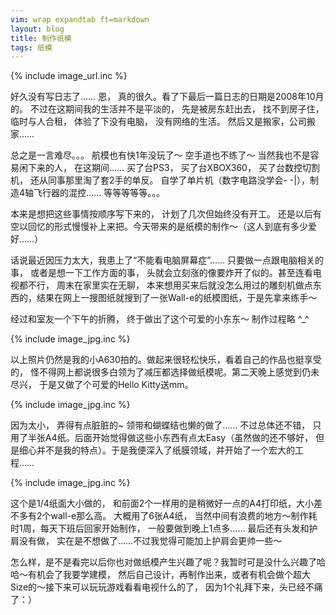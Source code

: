 ```yaml
---
vim: wrap expandtab ft=markdown
layout: blog
title: 制作纸模
tags: 纸模
---
```

{% include image_url.inc %}

好久没有写日志了…… 恩， 真的很久。看了下最后一篇日志的日期是2008年10月的。 不过在这期间我的生活并不是平淡的， 先是被房东赶出去， 找不到房子住，临时与人合租， 体验了下没有电脑， 没有网络的生活。 然后又是搬家，公司搬家……

总之是一言难尽。。。 航模也有快1年没玩了～ 空手道也不练了～ 当然我也不是容易闲下来的人， 在这期间…… 买了台PS3， 买了台XBOX360， 买了台数控切割机， 还从同事那里淘了套2手的单反。 自学了单片机（数字电路没学会- -|），制造4轴飞行器的混控…… 等等等等等。。。

本来是想把这些事情按顺序写下来的， 计划了几次但始终没有开工。 还是以后有空以回忆的形式慢慢补上来把。今天带来的是纸模的制作～（这人到底有多少爱好……）

话说最近因压力太大，我患上了“不能看电脑屏幕症”…… 只要做一点跟电脑相关的事， 或者是想一下工作方面的事， 头就会立刻涨的像要炸开了似的。甚至连看电视都不行， 周末在家里实在无聊， 本来想用买来后就没怎么用过的雕刻机做点东西的，结果在网上一搜图纸就搜到了一张Wall-e的纸模图纸，于是先拿来练手～

经过和室友一个下午的折腾， 终于做出了这个可爱的小东东～ 制作过程略 ^_^

{% include image_jpg.inc %}

以上照片仍然是我的小A630拍的。做起来很轻松快乐，看着自己的作品也挺享受的， 怪不得网上都说很多白领为了减压都选择做纸模呢。第二天晚上感觉到仍未尽兴， 于是又做了个可爱的Hello Kitty送mm。

{% include image_jpg.inc %}

因为太小， 弄得有点脏脏的~ 领带和蝴蝶结也懒的做了…… 不过总体还不错， 只用了半张A4纸。后面开始觉得做这些小东西有点太Easy（虽然做的还不够好， 但是细心并不是我的特点）。于是我便深入了纸膜领域，并开始了一个宏大的工程……

{% include image_jpg.inc %}

这个是1/4纸面大小做的， 和前面2个一样用的是稍微好一点的A4打印纸，大小差不多有2个wall-e那么高。 大概用了6张A4纸， 当然中间有浪费的地方～制作耗时1周，每天下班后回家开始制作， 一般要做到晚上1点多…… 最后还有头发和护肩没有做， 实在是不想做了……不过我觉得可能加上护肩会更帅一些～

怎么样，是不是看完以后你也对做纸模产生兴趣了呢？我暂时可是没什么兴趣了哈哈～有机会了我要学建模， 然后自己设计，再制作出来，或者有机会做个超大Size的～接下来可以玩玩游戏看看电视什么的了， 因为1个礼拜下来，头已经不痛了：）
